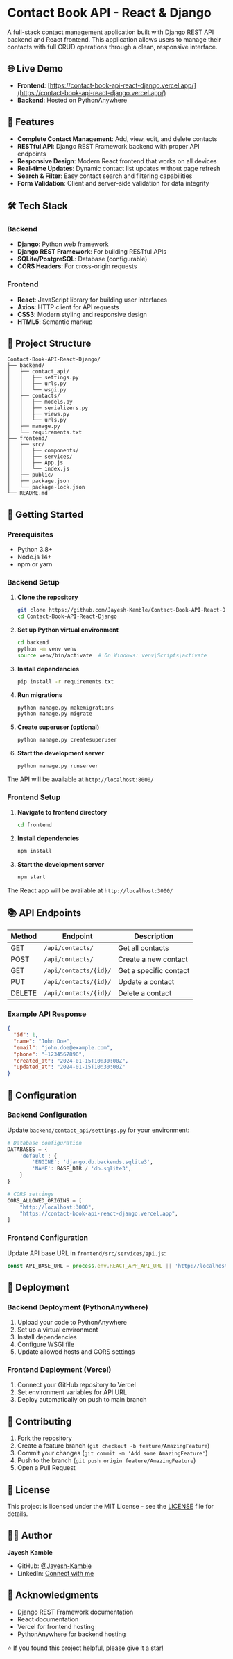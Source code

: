 # Contact Book API - React & Django

A full-stack contact management application built with Django REST API backend and React frontend. This application allows users to manage their contacts with full CRUD operations through a clean, responsive interface.

## 🌐 Live Demo

- **Frontend**: [https://contact-book-api-react-django.vercel.app/](https://contact-book-api-react-django.vercel.app/)
- **Backend**: Hosted on PythonAnywhere

## 🚀 Features

- **Complete Contact Management**: Add, view, edit, and delete contacts  
- **RESTful API**: Django REST Framework backend with proper API endpoints  
- **Responsive Design**: Modern React frontend that works on all devices  
- **Real-time Updates**: Dynamic contact list updates without page refresh  
- **Search & Filter**: Easy contact search and filtering capabilities  
- **Form Validation**: Client and server-side validation for data integrity  

## 🛠️ Tech Stack

### Backend
- **Django**: Python web framework  
- **Django REST Framework**: For building RESTful APIs  
- **SQLite/PostgreSQL**: Database (configurable)  
- **CORS Headers**: For cross-origin requests  

### Frontend
- **React**: JavaScript library for building user interfaces  
- **Axios**: HTTP client for API requests  
- **CSS3**: Modern styling and responsive design  
- **HTML5**: Semantic markup  

## 📁 Project Structure

```
Contact-Book-API-React-Django/
├── backend/
│   ├── contact_api/
│   │   ├── settings.py
│   │   ├── urls.py
│   │   └── wsgi.py
│   ├── contacts/
│   │   ├── models.py
│   │   ├── serializers.py
│   │   ├── views.py
│   │   └── urls.py
│   ├── manage.py
│   └── requirements.txt
├── frontend/
│   ├── src/
│   │   ├── components/
│   │   ├── services/
│   │   ├── App.js
│   │   └── index.js
│   ├── public/
│   ├── package.json
│   └── package-lock.json
└── README.md
```

## 🚀 Getting Started

### Prerequisites

- Python 3.8+  
- Node.js 14+  
- npm or yarn  

### Backend Setup

1. **Clone the repository**
   ```bash
   git clone https://github.com/Jayesh-Kamble/Contact-Book-API-React-Django.git
   cd Contact-Book-API-React-Django
   ```

2. **Set up Python virtual environment**
   ```bash
   cd backend
   python -m venv venv
   source venv/bin/activate  # On Windows: venv\Scripts\activate
   ```

3. **Install dependencies**
   ```bash
   pip install -r requirements.txt
   ```

4. **Run migrations**
   ```bash
   python manage.py makemigrations
   python manage.py migrate
   ```

5. **Create superuser (optional)**
   ```bash
   python manage.py createsuperuser
   ```

6. **Start the development server**
   ```bash
   python manage.py runserver
   ```

The API will be available at `http://localhost:8000/`

### Frontend Setup

1. **Navigate to frontend directory**
   ```bash
   cd frontend
   ```

2. **Install dependencies**
   ```bash
   npm install
   ```

3. **Start the development server**
   ```bash
   npm start
   ```

The React app will be available at `http://localhost:3000/`

## 📚 API Endpoints

| Method | Endpoint | Description |
|--------|----------|-------------|
| GET | `/api/contacts/` | Get all contacts |
| POST | `/api/contacts/` | Create a new contact |
| GET | `/api/contacts/{id}/` | Get a specific contact |
| PUT | `/api/contacts/{id}/` | Update a contact |
| DELETE | `/api/contacts/{id}/` | Delete a contact |

### Example API Response

```json
{
  "id": 1,
  "name": "John Doe",
  "email": "john.doe@example.com",
  "phone": "+1234567890",
  "created_at": "2024-01-15T10:30:00Z",
  "updated_at": "2024-01-15T10:30:00Z"
}
```

## 🔧 Configuration

### Backend Configuration

Update `backend/contact_api/settings.py` for your environment:

```python
# Database configuration
DATABASES = {
    'default': {
        'ENGINE': 'django.db.backends.sqlite3',
        'NAME': BASE_DIR / 'db.sqlite3',
    }
}

# CORS settings
CORS_ALLOWED_ORIGINS = [
    "http://localhost:3000",
    "https://contact-book-api-react-django.vercel.app",
]
```

### Frontend Configuration

Update API base URL in `frontend/src/services/api.js`:

```javascript
const API_BASE_URL = process.env.REACT_APP_API_URL || 'http://localhost:8000/api';
```

## 🚀 Deployment

### Backend Deployment (PythonAnywhere)

1. Upload your code to PythonAnywhere  
2. Set up a virtual environment  
3. Install dependencies  
4. Configure WSGI file  
5. Update allowed hosts and CORS settings  

### Frontend Deployment (Vercel)

1. Connect your GitHub repository to Vercel  
2. Set environment variables for API URL  
3. Deploy automatically on push to main branch  

## 🤝 Contributing

1. Fork the repository  
2. Create a feature branch (`git checkout -b feature/AmazingFeature`)  
3. Commit your changes (`git commit -m 'Add some AmazingFeature'`)  
4. Push to the branch (`git push origin feature/AmazingFeature`)  
5. Open a Pull Request  

## 📝 License

This project is licensed under the MIT License - see the [LICENSE](LICENSE) file for details.

## 👨‍💻 Author

**Jayesh Kamble**  
- GitHub: [@Jayesh-Kamble](https://github.com/Jayesh-Kamble)  
- LinkedIn: [Connect with me](https://linkedin.com/in/jayesh-kamble)

## 🙏 Acknowledgments

- Django REST Framework documentation  
- React documentation  
- Vercel for frontend hosting  
- PythonAnywhere for backend hosting  

⭐ If you found this project helpful, please give it a star!
